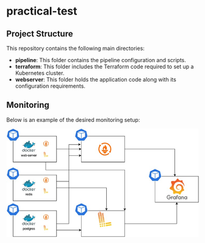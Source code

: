 # practical-test

## Project Structure

This repository contains the following main directories:

- **pipeline**: This folder contains the pipeline configuration and scripts.
- **terraform**: This folder includes the Terraform code required to set up a Kubernetes cluster.
- **webserver**: This folder holds the application code along with its configuration requirements.

## Monitoring

Below is an example of the desired monitoring setup:

![Monitoring Example](koronet.jpg)